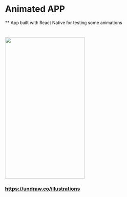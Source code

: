 # Animated APP

** App built with React Native for testing some animations

# <img align="center" width="260" height="462" src="./animatedapp.gif">

### https://undraw.co/illustrations
